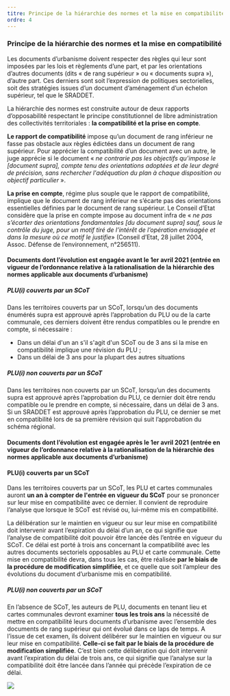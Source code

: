 ```yaml
---
titre: Principe de la hiérarchie des normes et la mise en compatibilité
ordre: 4
---
```


### Principe de la hiérarchie des normes et la mise en compatibilité

Les documents d’urbanisme doivent respecter des règles qui leur sont imposées par les lois et règlements d’une part, et par les orientations d’autres documents (dits « de rang supérieur » ou « documents supra »), d’autre part. Ces derniers sont soit l’expression de politiques sectorielles, soit des stratégies issues d’un document d’aménagement d’un échelon supérieur, tel que le SRADDET.

La hiérarchie des normes est construite autour de deux rapports d’opposabilité respectant le principe constitutionnel de libre administration des collectivités territoriales : **la compatibilité et la prise en compte**.

**Le rapport de compatibilité** impose qu’un document de rang inférieur ne fasse pas obstacle aux règles édictées dans un document de rang supérieur. Pour apprécier la compatibilité d’un document avec un autre, le juge apprécie si le document « *ne contrarie pas les objectifs qu’impose le [document supra], compte tenu des orientations adoptées et de leur degré de précision, sans rechercher l'adéquation du plan à chaque disposition ou objectif particulier* ».

**La prise en compte**, régime plus souple que le rapport de compatibilité, implique que le document de rang inférieur ne s’écarte pas des orientations essentielles définies par le document de rang supérieur. Le Conseil d’Etat considère que la prise en compte impose au document infra de « *ne pas s’écarter des orientations fondamentales [du document supra] sauf, sous le contrôle du juge, pour un motif tiré de l’intérêt de l’opération envisagée et dans la mesure où ce motif le justifie*» (Conseil d’Etat, 28 juillet 2004, Assoc. Défense de l’environnement, n°256511).

#### Documents dont l’évolution est engagée avant le 1er avril 2021 (entrée en vigueur de l’ordonnance relative à la rationalisation de la hiérarchie des normes applicable aux documents d’urbanisme)

##### PLU(i) couverts par un SCoT

Dans les territoires couverts par un SCoT, lorsqu’un des documents énumérés supra est approuvé après l’approbation du PLU ou de la carte communale, ces derniers doivent être rendus compatibles ou le prendre en compte, si nécessaire :
- Dans un délai d'un an s'il s'agit d'un SCoT ou de 3 ans si la mise en compatibilité implique une révision du PLU ;
- Dans un délai de 3 ans pour la plupart des autres situations 

##### PLU(i) non couverts par un SCoT

Dans les territoires non couverts par un SCoT, lorsqu’un des documents supra est approuvé après l’approbation du PLU, ce dernier doit être rendu compatible ou le prendre en compte, si nécessaire, dans un délai de 3 ans. Si un SRADDET est approuvé après l’approbation du PLU, ce dernier se met en compatibilité lors de sa première révision qui suit l’approbation du schéma régional.

#### Documents dont l’évolution est engagée après le 1er avril 2021 (entrée en vigueur de l’ordonnance relative à la rationalisation de la hiérarchie des normes applicable aux documents d’urbanisme)

#### PLU(i) couverts par un SCoT

Dans les territoires couverts par un SCoT, les PLU et cartes communales auront **un an à compter de l'entrée en vigueur du SCoT** pour se prononcer sur leur mise en compatibilité avec ce dernier. Il convient de reproduire l’analyse que lorsque le SCoT est révisé ou, lui-même mis en compatibilité. 

La délibération sur le maintien en vigueur ou sur leur mise en compatibilité doit intervenir avant l’expiration du délai d’un an, ce qui signifie que l’analyse de compatibilité doit pouvoir être lancée dès l’entrée en vigueur du SCoT. Ce délai est porté à trois ans concernant la compatibilité avec les autres documents sectoriels opposables au PLU et carte communale.
Cette mise en compatibilité devra, dans tous les cas, être réalisée **par le biais de la procédure de modification simplifiée**, et ce quelle que soit l’ampleur des évolutions du document d’urbanisme mis en compatibilité.

##### PLU(i) non couverts par un SCoT

En l’absence de SCoT, les auteurs de PLU, documents en tenant lieu et cartes communales devront examiner **tous les trois ans** la nécessité de mettre en compatibilité leurs documents d’urbanisme avec l’ensemble des documents de rang supérieur qui ont évolué dans ce laps de temps. A l’issue de cet examen, ils doivent délibérer sur le maintien en vigueur ou sur leur mise en compatibilité. **Celle-ci se fait par le biais de la procédure de modification simplifiée**. C’est bien cette délibération qui doit intervenir avant l’expiration du délai de trois ans, ce qui signifie que l’analyse sur la compatibilité doit être lancée dans l’année qui précède l’expiration de ce délai.

 <img src="/images/Hierarchie-des-normes.jpg"/>
